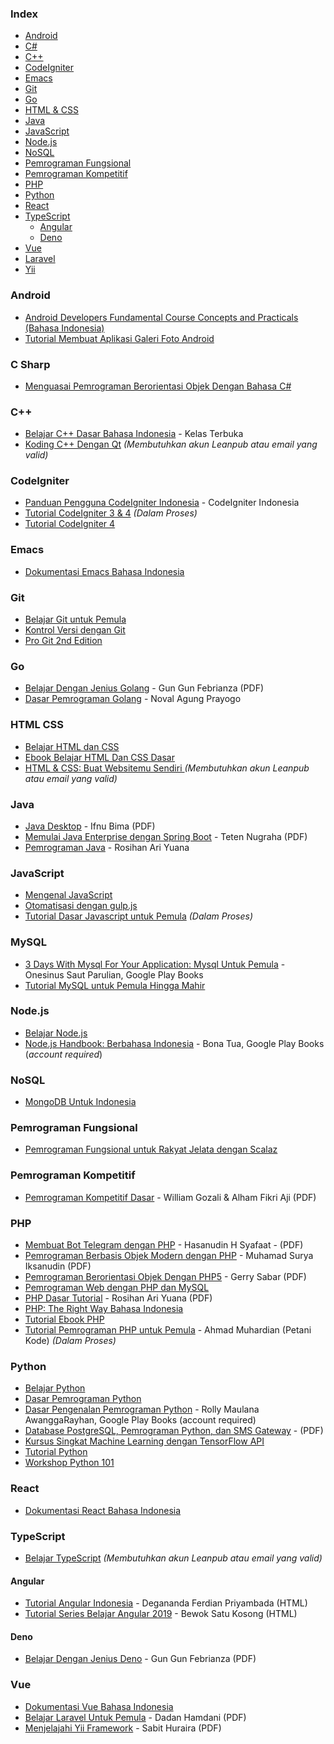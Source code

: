 ### Index

* [Android](#android)
* [C#](#c-sharp)
* [C++](#cpp)
* [CodeIgniter](#codeigniter)
* [Emacs](#emacs)
* [Git](#git)
* [Go](#go)
* [HTML & CSS](#html-css)
* [Java](#java)
* [JavaScript](#javascript)
* [Node.js](#nodejs)
* [NoSQL](#nosql)
* [Pemrograman Fungsional](#pemrograman-fungsional)
* [Pemrograman Kompetitif](#pemrograman-kompetitif)
* [PHP](#php)
* [Python](#python)
* [React](#react)
* [TypeScript](#typescript)
  * [Angular](#angular)
  * [Deno](#deno)
* [Vue](#vue)
* [Laravel](#laravel)
* [Yii](#yii)


### Android

* [Android Developers Fundamental Course Concepts and Practicals (Bahasa Indonesia)](https://yukcoding.id/download-ebook-android-gratis/)
* [Tutorial Membuat Aplikasi Galeri Foto Android](https://www.smashwords.com/books/view/533096)


### C Sharp

* [Menguasai Pemrograman Berorientasi Objek Dengan Bahasa C#](https://mahirkoding.id/ebook-pemrograman-berorientasi-objek-c-pdf/)


<h3 id="cpp">C++</h3>

* [Belajar C++ Dasar Bahasa Indonesia](https://github.com/kelasterbuka/CPP_dasar-dasar-programming) - Kelas Terbuka
* [Koding C++ Dengan Qt](https://leanpub.com/koding-cpp-qt) *(Membutuhkan akun Leanpub atau email yang valid)*


### CodeIgniter

* [Panduan Pengguna CodeIgniter Indonesia](https://codeigniter-id.github.io/user-guide/) - CodeIgniter Indonesia
* [Tutorial CodeIgniter 3 & 4](https://www.petanikode.com/tutorial/codeigniter/) *(Dalam Proses)*
* [Tutorial CodeIgniter 4](http://mfikri.com/artikel/tutorial-codeigniter4)


### Emacs

* [Dokumentasi Emacs Bahasa Indonesia](https://github.com/kholidfu/emacs_doc)


### Git

* [Belajar Git untuk Pemula](https://github.com/petanikode/belajar-git)
* [Kontrol Versi dengan Git](https://leanpub.com/kontrol-versi-git)
* [Pro Git 2nd Edition](https://git-scm.com/book/id/v2)


### Go

* [Belajar Dengan Jenius Golang](https://raw.githubusercontent.com/gungunfebrianza/Belajar-Dengan-Jenius-Golang/master/Belajar%20Dengan%20Jenius%20Golang.pdf) - Gun Gun Febrianza (PDF)
* [Dasar Pemrograman Golang](https://dasarpemrogramangolang.novalagung.com) - Noval Agung Prayogo


### HTML CSS

* [Belajar HTML dan CSS](http://www.ariona.net/ebook-belajar-html-dan-css/)
* [Ebook Belajar HTML Dan CSS Dasar](https://www.malasngoding.com/download-ebook-belajar-html-dan-css-dasar-gratis/)
* [HTML & CSS: Buat Websitemu Sendiri ](https://leanpub.com/html-css--buat-webistemu-sendiri) *(Membutuhkan akun Leanpub atau email yang valid)*


### Java

* [Java Desktop](https://github.com/ifnu/buku-java-desktop/raw/master/java-desktop-ifnu-bima.pdf) - Ifnu Bima (PDF)
* [Memulai Java Enterprise dengan Spring Boot](https://raw.githubusercontent.com/teten777/free-ebook-springboot-basic/master/Memulai%20Java%20Enterprise%20dengan%20Spring%20Boot.pdf) - Teten Nugraha (PDF)
* [Pemrograman Java](https://blog.rosihanari.net/download-tutorial-java-se-gratis/) - Rosihan Ari Yuana


### JavaScript

* [Mengenal JavaScript](http://masputih.com/2013/01/ebook-gratis-mengenal-javascript)
* [Otomatisasi dengan gulp.js](https://kristories.gitbooks.io/otomatisasi-dengan-gulp-js/content/)
* [Tutorial Dasar Javascript untuk Pemula](https://www.petanikode.com/tutorial/javascript/) *(Dalam Proses)*


### MySQL

* [3 Days With Mysql For Your Application: Mysql Untuk Pemula](https://play.google.com/store/books/details/Onesinus_Saut_Parulian_3_Days_With_Mysql_For_Your?id=MbdTDwAAQBAJ) - Onesinus Saut Parulian, Google Play Books
* [Tutorial MySQL untuk Pemula Hingga Mahir](https://umardanny.com/tutorial-mysql-untuk-pemula-hingga-mahir-ebook-download-pdf/)


### Node.js

* [Belajar Node.js](http://idjs.github.io/belajar-nodejs/)
* [Node.js Handbook: Berbahasa Indonesia](https://play.google.com/store/books/details/Bona_Tua_Node_js_Handbook?id=9WhZDwAAQBAJ) - Bona Tua, Google Play Books (*account required*)


### NoSQL

* [MongoDB Untuk Indonesia](https://kristories.gitbooks.io/pengantar-mongodb/content/)


### Pemrograman Fungsional

* [Pemrograman Fungsional untuk Rakyat Jelata dengan Scalaz](https://leanpub.com/fpmortals-id)


### Pemrograman Kompetitif

* [Pemrograman Kompetitif Dasar](https://osn.toki.id/#materi-algo) - William Gozali & Alham Fikri Aji (PDF)


### PHP

* [Membuat Bot Telegram dengan PHP](https://www.slideshare.net/HasanudinHS/ebook-i-membuat-bot-telegram-dengan-php) - Hasanudin H Syafaat - (PDF)
* [Pemrograman Berbasis Objek Modern dengan PHP](https://arsiteknologi.com/wp-content/uploads/Pemrograman_Berbasis_Objek_Modern_dengan_PHP_Google_Play_Book.pdf) - Muhamad Surya Iksanudin (PDF)
* [Pemrograman Berorientasi Objek Dengan PHP5](https://endangcahyapermana.files.wordpress.com/2016/03/belajar-singkat-pemrograman-berorientasi-objek-dengan-php5.pdf) - Gerry Sabar (PDF)
* [Pemrograman Web dengan PHP dan MySQL](http://achmatim.net/2009/04/15/buku-gratis-pemrograman-web-dengan-php-dan-mysql/)
* [PHP Dasar Tutorial](https://gilacoding.com/upload/file/PHP%20Dasar%20Tutorial.pdf) - Rosihan Ari Yuana (PDF)
* [PHP: The Right Way Bahasa Indonesia](http://id.phptherightway.com/#site-header/)
* [Tutorial Ebook PHP](http://www.ilmuwebsite.com/ebook-php-free-download)
* [Tutorial Pemrograman PHP untuk Pemula](https://www.petanikode.com/tutorial/php) - Ahmad Muhardian (Petani Kode) *(Dalam Proses)*


### Python

* [Belajar Python](http://www.belajarpython.com)
* [Dasar Pemrograman Python](https://www.pythonindo.com/tutorial-python-dasar/)
* [Dasar Pengenalan Pemrograman Python](https://play.google.com/store/books/details/Rolly_Maulana_Awangga_Dasar_dasar_Python?id=YpzDDwAAQBAJ) - Rolly Maulana AwanggaRayhan, Google Play Books (account required)
* [Database PostgreSQL, Pemrograman Python, dan SMS Gateway](http://rab.co.id/files/python/bukupython2.pdf.gz) - (PDF)
* [Kursus Singkat Machine Learning dengan TensorFlow API](https://developers.google.com/machine-learning/crash-course?hl=id)
* [Tutorial Python](https://docs.python.org/id/3.8/tutorial/)
* [Workshop Python 101](http://sakti.github.io/python101/)


### React

* [Dokumentasi React Bahasa Indonesia](https://id.reactjs.org)


### TypeScript

* [Belajar TypeScript](https://leanpub.com/belajar-typescript) *(Membutuhkan akun Leanpub atau email yang valid)*


#### Angular

* [Tutorial Angular Indonesia](https://degananda.com/tutorial-angular-indonesia-daftar-isi-download-pdf/) - Degananda Ferdian Priyambada (HTML)
* [Tutorial Series Belajar Angular 2019](https://www.bewoksatukosong.com/2019/09/tutorial-series-belajar-angular-2019.html) - Bewok Satu Kosong (HTML)


#### Deno

* [Belajar Dengan Jenius Deno](https://raw.githubusercontent.com/gungunfebrianza/Belajar-Dengan-Jenius-DenoTheWKWKLand/master/Belajar%20Dengan%20Jenius%20Deno.pdf) - Gun Gun Febrianza (PDF)


### Vue

* [Dokumentasi Vue Bahasa Indonesia](https://github.com/vuejs-id/docs)
* [Belajar Laravel Untuk Pemula](https://gilacoding.com/upload/file/Belajar%20Laravel%20Untuk%20Pemula.pdf) - Dadan Hamdani (PDF)
* [Menjelajahi Yii Framework](https://gilacoding.com/upload/file/menjelajahyiiframework.pdf) - Sabit Huraira (PDF)
